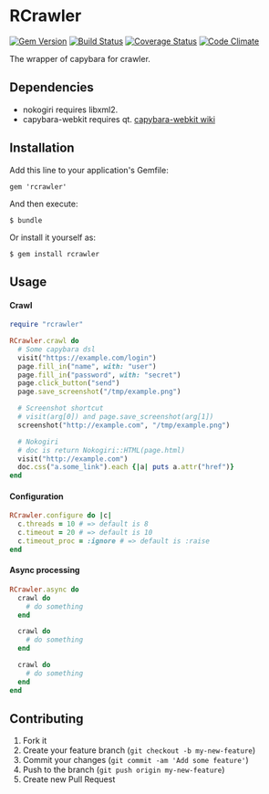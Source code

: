 # RCrawler

[![Gem Version](https://badge.fury.io/rb/rcrawler.png)](http://badge.fury.io/rb/rcrawler)
[![Build Status](https://travis-ci.org/i2bskn/rcrawler.png?branch=master)](https://travis-ci.org/i2bskn/rcrawler)
[![Coverage Status](https://coveralls.io/repos/i2bskn/rcrawler/badge.png)](https://coveralls.io/r/i2bskn/rcrawler)
[![Code Climate](https://codeclimate.com/github/i2bskn/rcrawler.png)](https://codeclimate.com/github/i2bskn/rcrawler)

The wrapper of capybara for crawler.

## Dependencies

* nokogiri requires libxml2.
* capybara-webkit requires qt. [capybara-webkit wiki](https://github.com/thoughtbot/capybara-webkit/wiki/Installing-Qt-and-compiling-capybara-webkit)

## Installation

Add this line to your application's Gemfile:

    gem 'rcrawler'

And then execute:

    $ bundle

Or install it yourself as:

    $ gem install rcrawler

## Usage

#### Crawl

```ruby
require "rcrawler"

RCrawler.crawl do
  # Some capybara dsl
  visit("https://example.com/login")
  page.fill_in("name", with: "user")
  page.fill_in("password", with: "secret")
  page.click_button("send")
  page.save_screenshot("/tmp/example.png")

  # Screenshot shortcut
  # visit(arg[0]) and page.save_screenshot(arg[1])
  screenshot("http://example.com", "/tmp/example.png")

  # Nokogiri
  # doc is return Nokogiri::HTML(page.html)
  visit("http://example.com")
  doc.css("a.some_link").each {|a| puts a.attr("href")}
end
```

#### Configuration

```ruby
RCrawler.configure do |c|
  c.threads = 10 # => default is 8
  c.timeout = 20 # => default is 10
  c.timeout_proc = :ignore # => default is :raise
end
```

#### Async processing

```ruby
RCrawler.async do
  crawl do
    # do something
  end

  crawl do
    # do something
  end

  crawl do
    # do something
  end
end
```
## Contributing

1. Fork it
2. Create your feature branch (`git checkout -b my-new-feature`)
3. Commit your changes (`git commit -am 'Add some feature'`)
4. Push to the branch (`git push origin my-new-feature`)
5. Create new Pull Request

